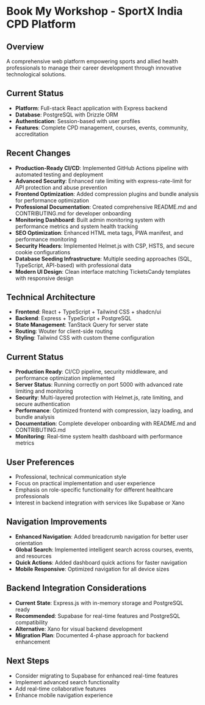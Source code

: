# Book My Workshop - SportX India CPD Platform

## Overview
A comprehensive web platform empowering sports and allied health professionals to manage their career development through innovative technological solutions.

## Current Status
- **Platform**: Full-stack React application with Express backend
- **Database**: PostgreSQL with Drizzle ORM
- **Authentication**: Session-based with user profiles
- **Features**: Complete CPD management, courses, events, community, accreditation

## Recent Changes
- **Production-Ready CI/CD**: Implemented GitHub Actions pipeline with automated testing and deployment
- **Advanced Security**: Enhanced rate limiting with express-rate-limit for API protection and abuse prevention
- **Frontend Optimization**: Added compression plugins and bundle analysis for performance optimization
- **Professional Documentation**: Created comprehensive README.md and CONTRIBUTING.md for developer onboarding
- **Monitoring Dashboard**: Built admin monitoring system with performance metrics and system health tracking
- **SEO Optimization**: Enhanced HTML meta tags, PWA manifest, and performance monitoring
- **Security Headers**: Implemented Helmet.js with CSP, HSTS, and secure cookie configurations
- **Database Seeding Infrastructure**: Multiple seeding approaches (SQL, TypeScript, API-based) with professional data
- **Modern UI Design**: Clean interface matching TicketsCandy templates with responsive design

## Technical Architecture
- **Frontend**: React + TypeScript + Tailwind CSS + shadcn/ui
- **Backend**: Express + TypeScript + PostgreSQL
- **State Management**: TanStack Query for server state
- **Routing**: Wouter for client-side routing
- **Styling**: Tailwind CSS with custom theme configuration

## Current Status
- **Production Ready**: CI/CD pipeline, security middleware, and performance optimization implemented
- **Server Status**: Running correctly on port 5000 with advanced rate limiting and monitoring
- **Security**: Multi-layered protection with Helmet.js, rate limiting, and secure authentication
- **Performance**: Optimized frontend with compression, lazy loading, and bundle analysis
- **Documentation**: Complete developer onboarding with README.md and CONTRIBUTING.md
- **Monitoring**: Real-time system health dashboard with performance metrics

## User Preferences
- Professional, technical communication style
- Focus on practical implementation and user experience
- Emphasis on role-specific functionality for different healthcare professionals
- Interest in backend integration with services like Supabase or Xano

## Navigation Improvements
- **Enhanced Navigation**: Added breadcrumb navigation for better user orientation
- **Global Search**: Implemented intelligent search across courses, events, and resources
- **Quick Actions**: Added dashboard quick actions for faster navigation
- **Mobile Responsive**: Optimized navigation for all device sizes

## Backend Integration Considerations
- **Current State**: Express.js with in-memory storage and PostgreSQL ready
- **Recommended**: Supabase for real-time features and PostgreSQL compatibility
- **Alternative**: Xano for visual backend development
- **Migration Plan**: Documented 4-phase approach for backend enhancement

## Next Steps
- Consider migrating to Supabase for enhanced real-time features
- Implement advanced search functionality
- Add real-time collaborative features
- Enhance mobile navigation experience